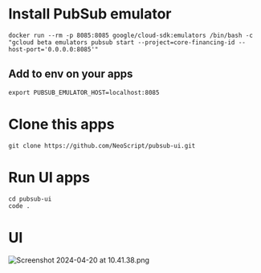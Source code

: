 # Install PubSub emulator

```
docker run --rm -p 8085:8085 google/cloud-sdk:emulators /bin/bash -c "gcloud beta emulators pubsub start --project=core-financing-id --host-port='0.0.0.0:8085'"
```

## Add to env on your apps

```
export PUBSUB_EMULATOR_HOST=localhost:8085
```

# Clone this apps
```
git clone https://github.com/NeoScript/pubsub-ui.git
```
# Run UI apps
```
cd pubsub-ui
code .
```

# UI 
![Screenshot 2024-04-20 at 10.41.38.png](..%2F..%2F..%2F..%2F..%2F..%2F..%2Fvar%2Ffolders%2Ff3%2Fhl0dh0h51wg5jfq9kh0h7d8c0000gn%2FT%2FTemporaryItems%2FNSIRD_screencaptureui_HD8Hys%2FScreenshot%202024-04-20%20at%2010.41.38.png)